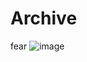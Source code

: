# Archive
fear
![image](https://user-images.githubusercontent.com/98271266/207688458-fa8c1295-aa82-407e-aa9a-df3299d19cce.png)
